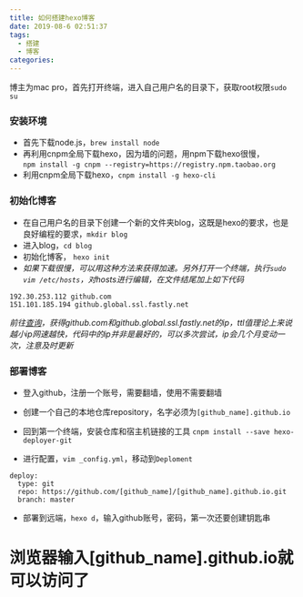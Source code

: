 ```yaml
---
title: 如何搭建hexo博客
date: 2019-08-6 02:51:37
tags: 
  - 搭建
  - 博客
categories:
---
```

博主为mac pro，首先打开终端，进入自己用户名的目录下，获取root权限`sudo su`
<!--more-->
### 安装环境

*   首先下载node.js，`brew install node`
*   再利用cnpm全局下载hexo，因为墙的问题，用npm下载hexo很慢，  
    `npm install -g cnpm --registry=https://registry.npm.taobao.org`
*   利用cnpm全局下载hexo，`cnpm install -g hexo-cli`

### 初始化博客

*   在自己用户名的目录下创建一个新的文件夹blog，这既是hexo的要求，也是良好编程的要求，`mkdir blog`
*   进入blog，`cd blog`
*   初始化博客， `hexo init`
*  *如果下载很慢，可以用这种方法来获得加速。另外打开一个终端，执行`sudo vim /etc/hosts`，对hosts进行编辑，在文件结尾加上如下代码* 
```
192.30.253.112 github.com   
151.101.185.194 github.global.ssl.fastly.net  
```

*前往[查询](http://tool.chinaz.com/dns?type=1&host=github.com&ip=)，获得github.com和github.global.ssl.fastly.net的ip，ttl值理论上来说越小ip网速越快，代码中的ip并非是最好的，可以多次尝试，ip会几个月变动一次，注意及时更新*

### 部署博客

*   登入github，注册一个账号，需要翻墙，使用不需要翻墙
    
*   创建一个自己的本地仓库repository，名字必须为`[github_name].github.io`
    
*   回到第一个终端，安装仓库和宿主机链接的工具 `cnpm install --save hexo-deployer-git`
    
*   进行配置，`vim _config.yml`，移动到`Deploment`
```
deploy:   
  type: git   
  repo: https://github.com/[github_name]/[github_name].github.io.git   
  branch: master  
```
*   部署到远端，`hexo d`，输入github账号，密码，第一次还要创建钥匙串
    

# 浏览器输入[github_name].github.io就可以访问了
